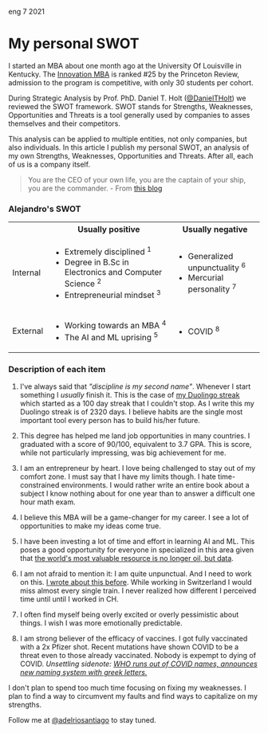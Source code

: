 <permalink>eng</permalink> <month>7</month> <year>2021</year>

# My personal SWOT

I started an MBA about one month ago at the University Of Louisville in Kentucky. The [Innovation MBA](https://business.louisville.edu/academics-programs/graduate-programs/imba/#:~:text=Ranked%20%2325%20in%20the%20U.S.,only%2030%20students%20per%20cohort.) is ranked #25 by the Princeton Review, admission to the program is competitive, with only 30 students per cohort.

During Strategic Analysis by Prof. PhD. Daniel T. Holt ([@DanielTHolt](https://twitter.com/danieltholt)) we reviewed the SWOT framework. SWOT stands for Strengths, Weaknesses, Opportunities and Threats is a tool generally used by companies to asses themselves and their competitors.

This analysis can be applied to multiple entities, not only companies, but also individuals. In this article I publish my personal SWOT, an analysis of my own Strengths, Weaknesses, Opportunities and Threats. After all, each of us is a company itself.

> You are the CEO of your own life, you are the captain of your ship, you are the commander. - From [this blog](https://www.awakenthegreatnesswithin.com/)

### Alejandro's SWOT

<table style="border: none;">
  <tbody>
    <tr>
      <th></th>
      <th align="center">Usually positive</th>
      <th align="center">Usually negative</th>
    </tr>
    <tr>
      <td>Internal</td>
      <td>
        <ul>
          <li>Extremely disciplined <sup>1</sup></li>
          <li>Degree in B.Sc in Electronics and Computer Science <sup>2</sup></li>
          <li>Entrepreneurial mindset <sup>3</sup></li>
        </ul>
      </td>
      <td>
        <ul>
          <li>Generalized unpunctuality <sup>6</sup></li>
          <li>Mercurial personality <sup>7</sup></li>
        </ul>
      </td>
    </tr>
    <tr>
      <td>External</td>
      <td>
        <ul>
          <li>Working towards an MBA <sup>4</sup></li>
          <li>The AI and ML uprising <sup>5</sup></li>
        </ul>
      </td>
      <td>
        <ul>
          <li>COVID <sup>8</sup></li>
        </ul>
      </td>
    </tr>
  </tbody>
</table>

### Description of each item

1. I've always said that _"discipline is my second name"_. Whenever I start something I _usually_ finish it. This is the case of [my Duolingo streak](http://adelriosantiago.com/gitblog/spa/100-duolingo) which started as a 100 day streak that I couldn't stop. As I write this my Duolingo streak is of 2320 days. I believe habits are the single most important tool every person has to build his/her future.

2. This degree has helped me land job opportunities in many countries. I graduated with a score of 90/100, equivalent to 3.7 GPA. This is score, while not particularly impressing, was big achievement for me.
3. I am an entrepreneur by heart. I love being challenged to stay out of my comfort zone. I must say that I have my limits though. I hate time-constrained environments. I would rather write an entire book about a subject I know nothing about for one year than to answer a difficult one hour math exam.
4. I believe this MBA will be a game-changer for my career. I see a lot of opportunities to make my ideas come true.
5. I have been investing a lot of time and effort in learning AI and ML. This poses a good opportunity for everyone in specialized in this area given that [the world's most valuable resource is no longer oil, but data](https://www.forbes.com/sites/forbestechcouncil/2019/11/15/data-is-the-new-oil-and-thats-a-good-thing/).
6. I am not afraid to mention it: I am quite unpunctual. And I need to work on this. [I wrote about this before](http://adelriosantiago.com/gitblog/eng/amazing-switzerland). While working in Switzerland I would miss almost every single train. I never realized how different I perceived time until until I worked in CH.
7. I often find myself being overly excited or overly pessimistic about things. I wish I was more emotionally predictable.
8. I am strong believer of the efficacy of vaccines. I got fully vaccinated with a 2x Pfizer shot. Recent mutations have shown COVID to be a threat even to those already vaccinated. Nobody is expempt to dying of COVID. _Unsettling sidenote: [WHO runs out of COVID names, announces new naming system with greek letters.](https://www.bbc.com/news/world-57308592)_

I don't plan to spend too much time focusing on fixing my weaknesses. I plan to find a way to circumvent my faults and find ways to capitalize on my strengths.

Follow me at [@adelriosantiago](https://twitter.com/adelriosantiago) to stay tuned.
